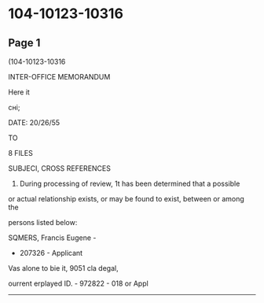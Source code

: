 # 104-10123-10316

## Page 1

(104-10123-10316

INTER-OFFICE MEMORANDUM

Here it

сні;

DATE: 20/26/55

TO

8 FILES

SUBJECI, CROSS REFERENCES

1. During processing of review, 1t has been determined that a possible

or actual relationship exists, or may be found to exist, between or among the

persons listed below:

SQMERS, Francis Eugene -

- 207326 - Applicant

Vas alone to bie it, 9051 cla degal,

ourrent erplayed ID. - 972822 - 018 or Appl

---

